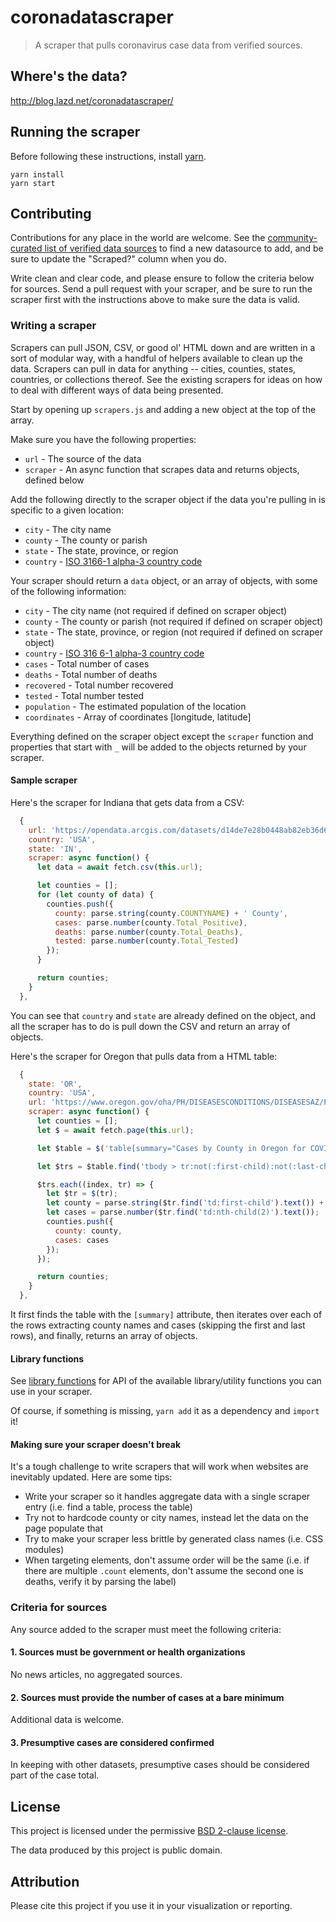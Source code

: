 # coronadatascraper
> A scraper that pulls coronavirus case data from verified sources.

## Where's the data?

http://blog.lazd.net/coronadatascraper/

## Running the scraper

Before following these instructions, install [yarn](https://classic.yarnpkg.com/en/docs/install/).

```
yarn install
yarn start
```

## Contributing

Contributions for any place in the world are welcome. See the [community-curated list of verified data sources](https://docs.google.com/spreadsheets/d/1T2cSvWvUvurnOuNFj2AMPGLpuR2yVs3-jdd_urfWU4c/edit#gid=0) to find a new datasource to add, and be sure to update the "Scraped?" column when you do.

Write clean and clear code, and please ensure to follow the criteria below for sources. Send a pull request with your scraper, and be sure to run the scraper first with the instructions above to make sure the data is valid.

### Writing a scraper

Scrapers can pull JSON, CSV, or good ol' HTML down and are written in a sort of modular way, with a handful of helpers available to clean up the data. Scrapers can pull in data for anything -- cities, counties, states, countries, or collections thereof. See the existing scrapers for ideas on how to deal with different ways of data being presented.

Start by opening up `scrapers.js` and adding a new object at the top of the array.

Make sure you have the following properties:

* `url` - The source of the data
* `scraper` - An async function that scrapes data and returns objects, defined below

Add the following directly to the scraper object if the data you're pulling in is specific to a given location:

* `city` - The city name
* `county` - The county or parish
* `state` - The state, province, or region
* `country` - [ISO 3166-1 alpha-3 country code](https://en.wikipedia.org/wiki/ISO_3166-1_alpha-3)

Your scraper should return a `data` object, or an array of objects, with some of the following information:

* `city` - The city name (not required if defined on scraper object)
* `county` - The county or parish (not required if defined on scraper object)
* `state` - The state, province, or region (not required if defined on scraper object)
* `country` - [ISO 316
6-1 alpha-3 country code](https://en.wikipedia.org/wiki/ISO_3166-1_alpha-3)
* `cases` - Total number of cases
* `deaths` - Total number of deaths
* `recovered` - Total number recovered
* `tested` - Total number tested
* `population` - The estimated population of the location
* `coordinates` - Array of coordinates [longitude, latitude]

Everything defined on the scraper object except the `scraper` function and properties that start with `_` will be added to the objects returned by your scraper.

#### Sample scraper

Here's the scraper for Indiana that gets data from a CSV:

```javascript
  {
    url: 'https://opendata.arcgis.com/datasets/d14de7e28b0448ab82eb36d6f25b1ea1_0.csv',
    country: 'USA',
    state: 'IN',
    scraper: async function() {
      let data = await fetch.csv(this.url);

      let counties = [];
      for (let county of data) {
        counties.push({
          county: parse.string(county.COUNTYNAME) + ' County',
          cases: parse.number(county.Total_Positive),
          deaths: parse.number(county.Total_Deaths),
          tested: parse.number(county.Total_Tested)
        });
      }

      return counties;
    }
  },
```

You can see that `country` and `state` are already defined on the object, and all the scraper has to do is pull down the CSV and return an array of objects.

Here's the scraper for Oregon that pulls data from a HTML table:
```javascript
  {
    state: 'OR',
    country: 'USA',
    url: 'https://www.oregon.gov/oha/PH/DISEASESCONDITIONS/DISEASESAZ/Pages/emerging-respiratory-infections.aspx',
    scraper: async function() {
      let counties = [];
      let $ = await fetch.page(this.url);

      let $table = $('table[summary="Cases by County in Oregon for COVID-19"]');

      let $trs = $table.find('tbody > tr:not(:first-child):not(:last-child)');

      $trs.each((index, tr) => {
        let $tr = $(tr);
        let county = parse.string($tr.find('td:first-child').text()) + ' County';
        let cases = parse.number($tr.find('td:nth-child(2)').text());
        counties.push({
          county: county,
          cases: cases
        });
      });

      return counties;
    }
  },
```

It first finds the table with the `[summary]` attribute, then iterates over each of the rows extracting county names and cases (skipping the first and last rows), and finally, returns an array of objects.

#### Library functions

See [library functions](lib/) for API of the available library/utility functions you can use in your scraper.

Of course, if something is missing, `yarn add` it as a dependency and `import` it!

#### Making sure your scraper doesn't break

It's a tough challenge to write scrapers that will work when websites are inevitably updated. Here are some tips:

* Write your scraper so it handles aggregate data with a single scraper entry (i.e. find a table, process the table)
* Try not to hardcode county or city names, instead let the data on the page populate that
* Try to make your scraper less brittle by generated class names (i.e. CSS modules)
* When targeting elements, don't assume order will be the same (i.e. if there are multiple `.count` elements, don't assume the second one is deaths, verify it by parsing the label)

### Criteria for sources

Any source added to the scraper must meet the following criteria:

#### 1. Sources must be government or health organizations

No news articles, no aggregated sources.

#### 2. Sources must provide the number of cases at a bare minimum

Additional data is welcome.

#### 3. Presumptive cases are considered confirmed

In keeping with other datasets, presumptive cases should be considered part of the case total.

## License

This project is licensed under the permissive [BSD 2-clause license](LICENSE).

The data produced by this project is public domain.

## Attribution

Please cite this project if you use it in your visualization or reporting.
